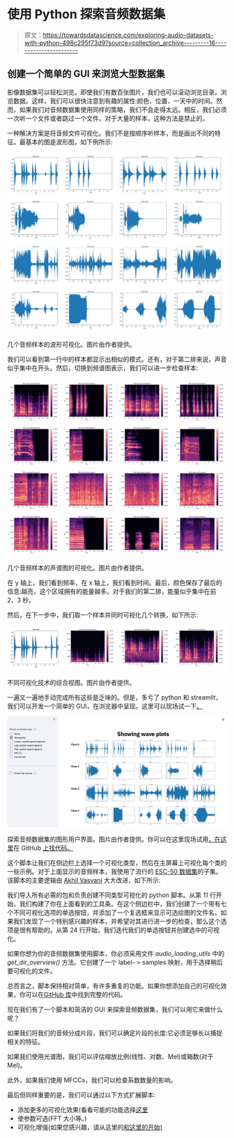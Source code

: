 # 使用 Python 探索音频数据集

> 原文：<https://towardsdatascience.com/exploring-audio-datasets-with-python-498c295f73d9?source=collection_archive---------16----------------------->

## 创建一个简单的 GUI 来浏览大型数据集

影像数据集可以轻松浏览。即使我们有数百张图片，我们也可以滚动浏览目录，浏览数据。这样，我们可以很快注意到有趣的属性:颜色、位置、一天中的时间。然而，如果我们对音频数据集使用同样的策略，我们不会走得太远。相反，我们必须一次听一个文件或者跳过一个文件。对于大量的样本，这种方法是禁止的。

一种解决方案是将音频文件可视化。我们不是按顺序听样本，而是画出不同的特征。最基本的图是波形图，如下例所示:

![](img/c43352ca3b2e20e83bfc490f7cd2da66.png)

几个音频样本的波形可视化。图片由作者提供。

我们可以看到第一行中的样本都显示出相似的模式。还有，对于第二排来说，声音似乎集中在开头。然后，切换到频谱图表示，我们可以进一步检查样本:

![](img/d741085424ab386031f8de592dc39c21.png)

几个音频样本的声谱图的可视化。图片由作者提供。

在 y 轴上，我们看到频率，在 x 轴上，我们看到时间。最后，颜色保存了最后的信息:越亮，这个区域拥有的能量越多。对于我们的第二排，能量似乎集中在前 2、3 秒。

然后，在下一步中，我们取一个样本并同时可视化几个转换，如下所示:

![](img/a5cf5bfea8a3ddaf9762ed17b8691424.png)

不同可视化技术的综合视图。图片由作者提供。

一遍又一遍地手动完成所有这些是乏味的。但是，多亏了 python 和 streamlit，我们可以开发一个简单的 GUI，在浏览器中呈现。这里可以现场试一下[。](https://share.streamlit.io/phrasenmaeher/audio_exploration/dataset_overview.py)

![](img/99255ddaf9886b062657bc401a4f7289.png)

探索音频数据集的图形用户界面。图片由作者提供。你可以在这里现场试用[，在这里](https://share.streamlit.io/phrasenmaeher/audio_exploration/dataset_overview.py)在 GitHub [上找代码。](https://github.com/phrasenmaeher/audio_exploration)

这个脚本让我们在侧边栏上选择一个可视化类型，然后在主屏幕上可视化每个类的一些示例。对于上面显示的音频样本，我使用了流行的 [ESC-50 数据集](https://github.com/karolpiczak/ESC-50)的子集。该脚本的主要逻辑由 [Akhil Vasvani](https://medium.com/@akhil.vasvani) 大大改进，如下所示:

我们导入所有必需的包和负责创建不同类型可视化的 python 脚本。从第 11 行开始，我们构建了你在上面看到的工具条。在这个侧边栏中，我们创建了一个带有七个不同可视化选项的单选按钮，并添加了一个复选框来显示可选绘图的文件名。如果我们发现了一个特别感兴趣的样本，并希望对其进行进一步的检查，那么这个选项是很有帮助的。从第 24 行开始，我们迭代我们的单选按钮并创建选中的可视化。

如果你想为你的音频数据集使用脚本，你必须采用文件 *audio_loading_utils* 中的 *get_dir_overview()* 方法。它创建了一个 label- > samples 映射，用于选择稍后要可视化的文件。

总而言之，脚本保持相对简单，有许多重复的功能。如果你想添加自己的可视化效果，你可以在[GitHub 库](https://github.com/phrasenmaeher/audio_exploration)中找到完整的代码。

现在我们有了一个脚本和简洁的 GUI 来探索音频数据集，我们可以用它来做什么呢？

如果我们将我们的音频分成片段，我们可以确定片段的长度:它必须足够长以捕捉相关的特征。

如果我们使用光谱图，我们可以评估缩放比例(线性、对数、Mel)或箱数(对于 Mel)。

此外，如果我们使用 MFCCs，我们可以检查系数数量的影响。

最后但同样重要的是，我们可以通过以下方式扩展脚本:

*   添加更多的可视化效果(看看可能的功能选择[这里](https://librosa.org/doc/latest/feature.html#feature-extraction)
*   使参数可选(FFT 大小等。)
*   可视化增强(如果您感兴趣，请从这里的[和这里的](https://share.streamlit.io/phrasenmaeher/audio-transformation-visualization/main/visualize_transformation.py)[开始)](/visualizing-audio-pipelines-with-streamlit-96525781b5d9)